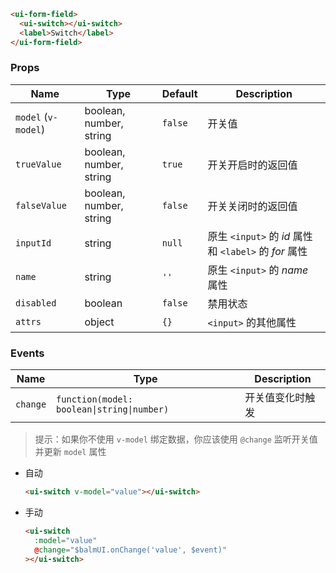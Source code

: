 ```html
<ui-form-field>
  <ui-switch></ui-switch>
  <label>Switch</label>
</ui-form-field>
```

### Props

| Name                | Type                    | Default | Description                                           |
| ------------------- | ----------------------- | ------- | ----------------------------------------------------- |
| `model` (`v-model`) | boolean, number, string | `false` | 开关值                                                |
| `trueValue`         | boolean, number, string | `true`  | 开关开启时的返回值                                    |
| `falseValue`        | boolean, number, string | `false` | 开关关闭时的返回值                                    |
| `inputId`           | string                  | `null`  | 原生 `<input>` 的 _id_ 属性和 `<label>` 的 _for_ 属性 |
| `name`              | string                  | `''`    | 原生 `<input>` 的 _name_ 属性                         |
| `disabled`          | boolean                 | `false` | 禁用状态                                              |
| `attrs`             | object                  | `{}`    | `<input>` 的其他属性                                  |

### Events

| Name     | Type                                       | Description      |
| -------- | ------------------------------------------ | ---------------- |
| `change` | `function(model: boolean\|string\|number)` | 开关值变化时触发 |

> 提示：如果你不使用 `v-model` 绑定数据，你应该使用 `@change` 监听开关值并更新 `model` 属性

- 自动

  ```html
  <ui-switch v-model="value"></ui-switch>
  ```

- 手动

  ```html
  <ui-switch
    :model="value"
    @change="$balmUI.onChange('value', $event)"
  ></ui-switch>
  ```

